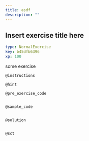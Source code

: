 ```yaml
---
title: asdf
description: ""
---
```


## Insert exercise title here

```yaml
type: NormalExercise
key: b45dfb6396
xp: 100
```

some exercise

`@instructions`


`@hint`


`@pre_exercise_code`
```{python}

```

`@sample_code`
```{sql}

```

`@solution`
```{sql}

```

`@sct`
```{python}

```
